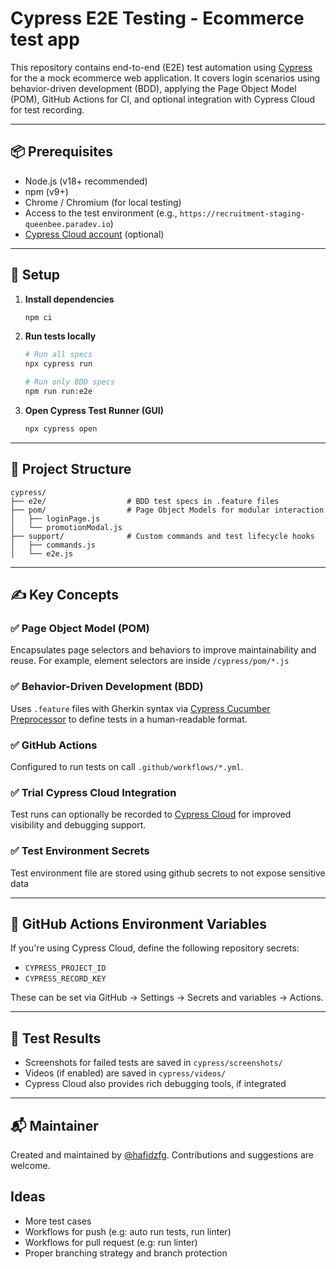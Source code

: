 # Cypress E2E Testing - Ecommerce test app

This repository contains end-to-end (E2E) test automation using [Cypress](https://www.cypress.io/) for the a mock ecommerce web application. It covers login scenarios using behavior-driven development (BDD), applying the Page Object Model (POM), GitHub Actions for CI, and optional integration with Cypress Cloud for test recording.

---

## 📦 Prerequisites

- Node.js (v18+ recommended)
- npm (v9+)
- Chrome / Chromium (for local testing)
- Access to the test environment (e.g., `https://recruitment-staging-queenbee.paradev.io`)
- [Cypress Cloud account](https://cloud.cypress.io/) (optional)

---

## 🔧 Setup

1. **Install dependencies**

   ```bash
   npm ci
   ```

2. **Run tests locally**

   ```bash
   # Run all specs
   npx cypress run

   # Run only BDD specs
   npm run run:e2e
   ```

3. **Open Cypress Test Runner (GUI)**
   ```bash
   npx cypress open
   ```

---

## 🧱 Project Structure

```
cypress/
├── e2e/                  # BDD test specs in .feature files
├── pom/                  # Page Object Models for modular interaction
│   ├── loginPage.js
│   └── promotionModal.js
├── support/              # Custom commands and test lifecycle hooks
│   ├── commands.js
│   └── e2e.js
```

---

## ✍️ Key Concepts

### ✅ Page Object Model (POM)

Encapsulates page selectors and behaviors to improve maintainability and reuse. For example, element selectors are inside `/cypress/pom/*.js`

### ✅ Behavior-Driven Development (BDD)

Uses `.feature` files with Gherkin syntax via [Cypress Cucumber Preprocessor](https://github.com/badeball/cypress-cucumber-preprocessor) to define tests in a human-readable format.

### ✅ GitHub Actions

Configured to run tests on call `.github/workflows/*.yml`.

### ✅ Trial Cypress Cloud Integration

Test runs can optionally be recorded to [Cypress Cloud](https://cloud.cypress.io/) for improved visibility and debugging support.

### ✅ Test Environment Secrets

Test environment file are stored using github secrets to not expose sensitive data

---

## 🔐 GitHub Actions Environment Variables

If you're using Cypress Cloud, define the following repository secrets:

- `CYPRESS_PROJECT_ID`
- `CYPRESS_RECORD_KEY`

These can be set via GitHub → Settings → Secrets and variables → Actions.

---

## 🧪 Test Results

- Screenshots for failed tests are saved in `cypress/screenshots/`
- Videos (if enabled) are saved in `cypress/videos/`
- Cypress Cloud also provides rich debugging tools, if integrated

---

## 📬 Maintainer

Created and maintained by [@hafidzfg](https://github.com/hafidzfg). Contributions and suggestions are welcome.

## Ideas

- More test cases
- Workflows for push (e.g: auto run tests, run linter)
- Workflows for pull request (e.g: run linter)
- Proper branching strategy and branch protection
